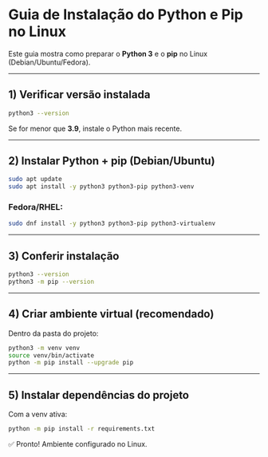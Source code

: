 # Guia de Instalação do Python e Pip no Linux

Este guia mostra como preparar o **Python 3** e o **pip** no Linux (Debian/Ubuntu/Fedora).

---

## 1) Verificar versão instalada
```bash
python3 --version
```

Se for menor que **3.9**, instale o Python mais recente.

---

## 2) Instalar Python + pip (Debian/Ubuntu)
```bash
sudo apt update
sudo apt install -y python3 python3-pip python3-venv
```

### Fedora/RHEL:
```bash
sudo dnf install -y python3 python3-pip python3-virtualenv
```

---

## 3) Conferir instalação
```bash
python3 --version
python3 -m pip --version
```

---

## 4) Criar ambiente virtual (recomendado)
Dentro da pasta do projeto:
```bash
python3 -m venv venv
source venv/bin/activate
python -m pip install --upgrade pip
```

---

## 5) Instalar dependências do projeto
Com a venv ativa:
```bash
python -m pip install -r requirements.txt
```

✅ Pronto! Ambiente configurado no Linux.
